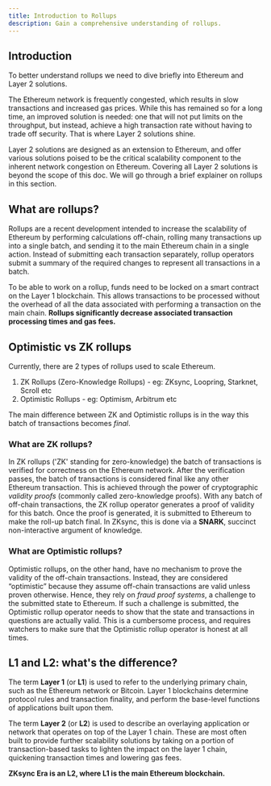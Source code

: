 ```yaml
---
title: Introduction to Rollups
description: Gain a comprehensive understanding of rollups.
---
```


## Introduction

To better understand rollups we need to dive briefly into Ethereum and Layer 2 solutions.

The Ethereum network is frequently congested, which results in slow transactions and increased gas prices.
While this has remained so for a long time, an improved solution is needed: one that will not put limits on the throughput, but instead,
achieve a high transaction rate without having to trade off security. That is where Layer 2 solutions shine.

Layer 2 solutions are designed as an extension to Ethereum, and offer various solutions poised to be the critical scalability component to
the inherent network congestion on Ethereum. Covering all Layer 2 solutions is beyond the scope of this doc.
We will go through a brief explainer on rollups in this section.

## What are rollups?

Rollups are a recent development intended to increase the scalability of Ethereum by performing calculations off-chain, rolling many
transactions up into a single batch, and sending it to the main Ethereum chain in a single action.
Instead of submitting each transaction separately, rollup operators submit a summary of the required changes to represent all transactions
in a batch.

To be able to work on a rollup, funds need to be locked on a smart contract on the Layer 1 blockchain.
This allows transactions to be processed without the overhead of all the data associated with performing a transaction on the main chain.
**Rollups significantly decrease associated transaction processing times and gas fees.**

## Optimistic vs ZK rollups

Currently, there are 2 types of rollups used to scale Ethereum.

1. ZK Rollups (Zero-Knowledge Rollups) - eg: ZKsync, Loopring, Starknet, Scroll etc
2. Optimistic Rollups - eg: Optimism, Arbitrum etc

The main difference between ZK and Optimistic rollups is in the way this batch of transactions becomes <em>final</em>.

### What are ZK rollups?

In ZK rollups ('ZK' standing for zero-knowledge) the batch of transactions is verified for correctness on the Ethereum network. After the
verification passes, the batch of transactions is considered final like any other Ethereum transaction. This is achieved through the power
of cryptographic <em>validity proofs</em> (commonly called zero-knowledge proofs). With any batch of off-chain transactions, the ZK rollup
operator generates a proof of validity for this batch. Once the proof is generated, it is submitted to Ethereum to make the roll-up batch final.
In ZKsync, this is done via a **SNARK**, succinct non-interactive argument of knowledge.

### What are Optimistic rollups?

Optimistic rollups, on the other hand, have no mechanism to prove the validity of the off-chain transactions. Instead, they are considered
“optimistic” because they assume off-chain transactions are valid unless proven otherwise. Hence, they rely on <em>fraud proof systems</em>, a
challenge to the submitted state to Ethereum. If such a challenge is submitted, the Optimistic rollup operator needs to show that the
state and transactions in questions are actually valid. This is a cumbersome process, and requires watchers to make sure that the Optimistic
rollup operator is honest at all times.

## L1 and L2: what's the difference?

The term **Layer 1** (or **L1**) is used to refer to the underlying primary chain, such as the Ethereum network or Bitcoin. Layer 1
blockchains determine protocol rules and transaction finality, and perform the base-level functions of applications built upon them.

The term **Layer 2** (or **L2**) is used to describe an overlaying application or network that operates on top of the Layer 1 chain. These
are most often built to provide further scalability solutions by taking on a portion of transaction-based tasks to lighten the impact on the
layer 1 chain, quickening transaction times and lowering gas fees.

**ZKsync Era is an L2, where L1 is the main Ethereum blockchain.**
